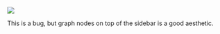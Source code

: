![](https://db-feed.s3.amazonaws.com/legacy/Screen_Shot_2017-10-19_at_9_57_03_AM-1508421468148.png)

This is a bug, but graph nodes on top of the sidebar is a good aesthetic.
